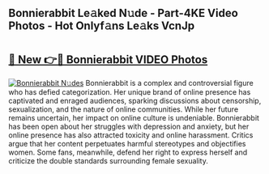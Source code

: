 ## Bonnierabbit Le𝚊ked N𝚞de - Part-4KE Video Photos - Hot Onlyf𝚊ns Le𝚊ks VcnJp

# <h2><a href="http://ac39080.deff.icu/?id=Bonnierabbit">🔗 New 👉🔴 Bonnierabbit VIDEO Photos</a></h2>

[![Bonnierabbit N𝚞des](https://i.imgur.com/rIISA9y.gif)](http://ac39080.deff.icu/?id=Bonnierabbit)
Bonnierabbit is a complex and controversial figure who has defied categorization. Her unique brand of online presence has captivated and enraged audiences, sparking discussions about censorship, sexualization, and the nature of online communities. While her future remains uncertain, her impact on online culture is undeniable. Bonnierabbit has been open about her struggles with depression and anxiety, but her online presence has also attracted toxicity and online harassment. Critics argue that her content perpetuates harmful stereotypes and objectifies women. Some fans, meanwhile, defend her right to express herself and criticize the double standards surrounding female sexuality.
